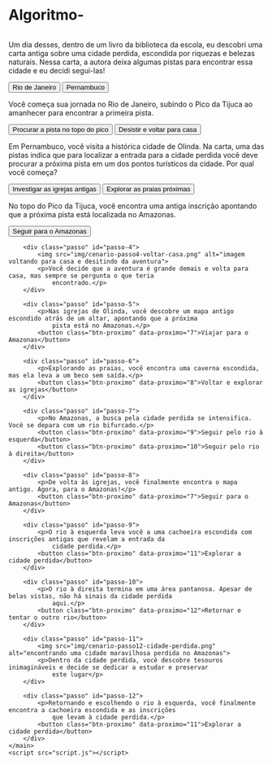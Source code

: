 # Algoritmo-
<!DOCTYPE html>
<html lang="pt-BR">
<head>
    <meta charset="UTF-8">
    <meta name="viewport" content="width=device-width, initial-scale=1.0">
    <link rel="stylesheet" href="style.css">
    <link rel="preconnect" href="https://fonts.googleapis.com">
    <link rel="preconnect" href="https://fonts.gstatic.com" crossorigin>
    <link href="https://fonts.googleapis.com/css2?family=Bai+Jamjuree:ital,wght@0,200;0,300;0,400;0,500;0,600;0,700;1,200;1,300;1,400;1,500;1,600;1,700&display=swap" rel="stylesheet">
    <title>Em busca da cidade perdida</title>
</head>
<body>
    <main>
        <div class="passo ativo" id="passo-0">
            <img src="img/cenario-passo0.png" alt="">
            <p>Um dia desses, dentro de um livro da biblioteca da escola, eu descobri uma carta antiga sobre uma cidade perdida, escondida por riquezas e belezas naturais. Nessa carta, a autora deixa algumas pistas para encontrar essa cidade e eu decidi segui-las!</p>
            <button class="btn-proximo" data-proximo="1">Rio de Janeiro</button>
            <button class="btn-proximo" data-proximo="2">Pernambuco</button>
        </div>
        <div class="passo" id="passo-1">
            <p>Você começa sua jornada no Rio de Janeiro, subindo o Pico da Tijuca ao amanhecer para encontrar a primeira pista.</p>
            <button class="btn-proximo" data-proximo="3">Procurar a pista no topo do pico</button>
            <button class="btn-proximo" data-proximo="4">Desistir e voltar para casa</button>
        </div>
        <div class="passo" id="passo-2">
            <p>Em Pernambuco, você visita a histórica cidade de Olinda. Na carta, uma das pistas indica que para localizar a entrada para a cidade perdida você deve procurar a próxima pista em um dos pontos turísticos da cidade. Por qual você começa?</p>
            <button class="btn-proximo" data-proximo="5">Investigar as igrejas antigas</button>
            <button class="btn-proximo" data-proximo="6">Explorar as praias próximas</button>
        </div>
        <div class="passo" id="passo-3">
            <p>No topo do Pico da Tijuca, você encontra uma antiga inscrição apontando que a próxima pista está
                localizada no Amazonas.</p>
            <button class="btn-proximo" data-proximo="7">Seguir para o Amazonas</button>
        </div>

        <div class="passo" id="passo-4">
            <img src="img/cenario-passo4-voltar-casa.png" alt="imagem voltando para casa e desitindo da aventura">
            <p>Você decide que a aventura é grande demais e volta para casa, mas sempre se pergunta o que teria
                encontrado.</p>
        </div>

        <div class="passo" id="passo-5">
            <p>Nas igrejas de Olinda, você descobre um mapa antigo escondido atrás de um altar, apontando que a próxima
                pista está no Amazonas.</p>
            <button class="btn-proximo" data-proximo="7">Viajar para o Amazonas</button>
        </div>

        <div class="passo" id="passo-6">
            <p>Explorando as praias, você encontra uma caverna escondida, mas ela leva a um beco sem saída.</p>
            <button class="btn-proximo" data-proximo="8">Voltar e explorar as igrejas</button>
        </div>

        <div class="passo" id="passo-7">
            <p>No Amazonas, a busca pela cidade perdida se intensifica. Você se depara com um rio bifurcado.</p>
            <button class="btn-proximo" data-proximo="9">Seguir pelo rio à esquerda</button>
            <button class="btn-proximo" data-proximo="10">Seguir pelo rio à direita</button>
        </div>

        <div class="passo" id="passo-8">
            <p>De volta às igrejas, você finalmente encontra o mapa antigo. Agora, para o Amazonas!</p>
            <button class="btn-proximo" data-proximo="7">Seguir para o Amazonas</button>
        </div>

        <div class="passo" id="passo-9">
            <p>O rio à esquerda leva você a uma cachoeira escondida com inscrições antigas que revelam a entrada da
                cidade perdida.</p>
            <button class="btn-proximo" data-proximo="11">Explorar a cidade perdida</button>
        </div>

        <div class="passo" id="passo-10">
            <p>O rio à direita termina em uma área pantanosa. Apesar de belas vistas, não há sinais da cidade perdida
                aqui.</p>
            <button class="btn-proximo" data-proximo="12">Retornar e tentar o outro rio</button>
        </div>

        <div class="passo" id="passo-11">
            <img src="img/cenario-passo12-cidade-perdida.png" alt="encontrando uma cidade maravilhosa perdida no Amazonas">
            <p>Dentro da cidade perdida, você descobre tesouros inimagináveis e decide se dedicar a estudar e preservar
                este lugar</p>
        </div>

        <div class="passo" id="passo-12">
            <p>Retornando e escolhendo o rio à esquerda, você finalmente encontra a cachoeira escondida e as inscrições
                que levam à cidade perdida.</p>
            <button class="btn-proximo" data-proximo="11">Explorar a cidade perdida</button>
        </div>
    </main>
    <script src="script.js"></script>
</body>
</html>
